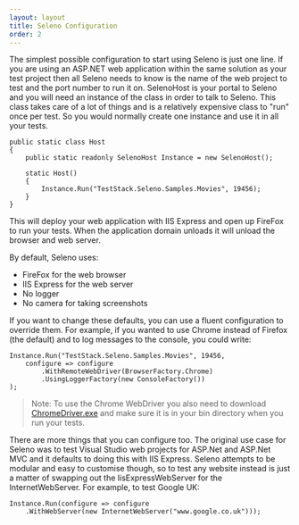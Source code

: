 ```yaml
---
layout: layout
title: Seleno Configuration
order: 2
---
```


The simplest possible configuration to start using Seleno is just one line. If you are using an ASP.NET web application within the same solution as your test project then all Seleno needs to know is the name of the web project to test and the port number to run it on. SelenoHost is your portal to Seleno and you will need an instance of the class in order to talk to Seleno. This class takes care of a lot of things and is a relatively expensive class to "run" once per test. So you would normally create one instance and use it in all your tests. 

    public static class Host
    {
        public static readonly SelenoHost Instance = new SelenoHost();

        static Host()
        {
            Instance.Run("TestStack.Seleno.Samples.Movies", 19456);
        }
    }

This will deploy your web application with IIS Express and open up FireFox to run your tests. When the application domain unloads it will unload the browser and web server.

By default, Seleno uses:

- FireFox for the web browser
- IIS Express for the web server
- No logger
- No camera for taking screenshots

If you want to change these defaults, you can use a fluent configuration to override them. For example, if you wanted to use Chrome instead of Firefox (the default) and to log messages to the console, you could write:

    Instance.Run("TestStack.Seleno.Samples.Movies", 19456,
	    configure => configure
		    .WithRemoteWebDriver(BrowserFactory.Chrome)
		    .UsingLoggerFactory(new ConsoleFactory())
    );

> Note: To use the Chrome WebDriver you also need to download [ChromeDriver.exe](https://code.google.com/p/selenium/wiki/ChromeDriver) and make sure it is in your bin directory when you run your tests.

There are more things that you can configure too. The original use case for Seleno was to test Visual Studio web projects for ASP.Net and ASP.Net MVC and it defaults to doing this with IIS Express. Seleno attempts to be modular and easy to customise though, so to test any website instead is just a matter of swapping out the IisExpressWebServer for the InternetWebServer. For example, to test Google UK:

    Instance.Run(configure => configure
    	.WithWebServer(new InternetWebServer("www.google.co.uk")));
